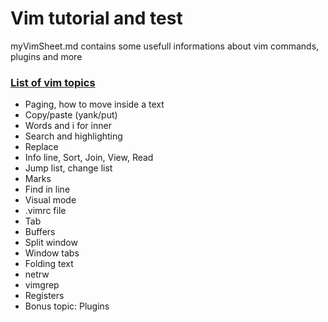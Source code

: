 # Vim tutorial and test
myVimSheet.md contains some usefull informations
about vim commands, plugins and more

### [List of vim topics](myVimSheet.md)
- Paging, how to move inside a text
- Copy/paste (yank/put)
- Words and i for inner
- Search and highlighting
- Replace
- Info line, Sort, Join, View, Read
- Jump list, change list
- Marks
- Find in line
- Visual mode 
- .vimrc file
- Tab
- Buffers
- Split window
- Window tabs
- Folding text
- netrw
- vimgrep
- Registers
- Bonus topic: Plugins

